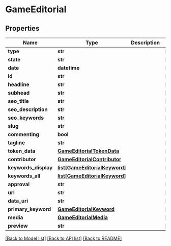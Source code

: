 # GameEditorial

## Properties
Name | Type | Description | Notes
------------ | ------------- | ------------- | -------------
**type** | **str** |  | [optional] 
**state** | **str** |  | [optional] 
**date** | **datetime** |  | [optional] 
**id** | **str** |  | [optional] 
**headline** | **str** |  | [optional] 
**subhead** | **str** |  | [optional] 
**seo_title** | **str** |  | [optional] 
**seo_description** | **str** |  | [optional] 
**seo_keywords** | **str** |  | [optional] 
**slug** | **str** |  | [optional] 
**commenting** | **bool** |  | [optional] 
**tagline** | **str** |  | [optional] 
**token_data** | [**GameEditorialTokenData**](GameEditorialTokenData.md) |  | [optional] 
**contributor** | [**GameEditorialContributor**](GameEditorialContributor.md) |  | [optional] 
**keywords_display** | [**list[GameEditorialKeyword]**](GameEditorialKeyword.md) |  | [optional] 
**keywords_all** | [**list[GameEditorialKeyword]**](GameEditorialKeyword.md) |  | [optional] 
**approval** | **str** |  | [optional] 
**url** | **str** |  | [optional] 
**data_uri** | **str** |  | [optional] 
**primary_keyword** | [**GameEditorialKeyword**](GameEditorialKeyword.md) |  | [optional] 
**media** | [**GameEditorialMedia**](GameEditorialMedia.md) |  | [optional] 
**preview** | **str** |  | [optional] 

[[Back to Model list]](../README.md#documentation-for-models) [[Back to API list]](../README.md#documentation-for-api-endpoints) [[Back to README]](../README.md)


